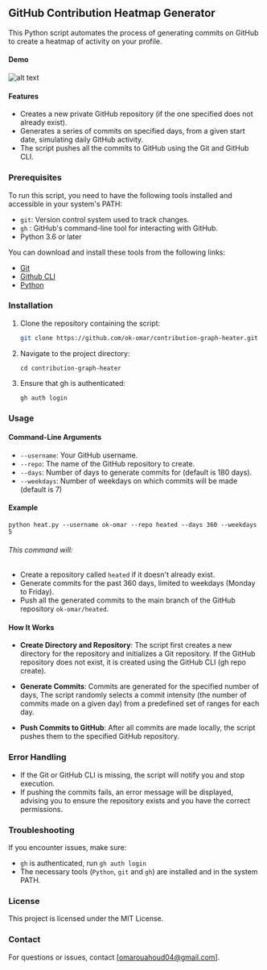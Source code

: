 ## GitHub Contribution Heatmap Generator

This Python script automates the process of generating commits on GitHub to create a heatmap of activity on your profile.

#### Demo
![alt text](demo.png)


#### Features

- Creates a new private GitHub repository (if the one specified does not already exist).
- Generates a series of commits on specified days, from a given start date, simulating daily GitHub activity.
- The script pushes all the commits to GitHub using the Git and GitHub CLI.

### Prerequisites

To run this script, you need to have the following tools installed and accessible in your system's PATH:

- `git`: Version control system used to track changes.
- `gh` : GitHub's command-line tool for interacting with GitHub.
- Python 3.6 or later

You can download and install these tools from the following links:
- [Git](https://git-scm.com/downloads)  
- [Github CLI](https://cli.github.com/)
- [Python](https://www.python.org/downloads/)


### Installation

1. Clone the repository containing the script:

   ```bash
   git clone https://github.com/ok-omar/contribution-graph-heater.git

2. Navigate to the project directory:

    ```
    cd contribution-graph-heater

3. Ensure that gh is authenticated:
    ```
    gh auth login

### Usage

#### Command-Line Arguments

- `--username`: Your GitHub username.
- `--repo`: The name of the GitHub repository to create.
- `--days`: Number of days to generate commits for (default is 180 days).
- `--weekdays`: Number of weekdays on which commits will be made (default is 7)

#### Example

`python heat.py --username ok-omar --repo heated --days 360 --weekdays 5
`

###### This command will:

- Create a repository called `heated` if it doesn't already exist.
- Generate commits for the past 360 days, limited to weekdays (Monday to Friday).
- Push all the generated commits to the main branch of the GitHub repository `ok-omar/heated`.

#### How It Works

- **Create Directory and Repository**: The script first creates a new directory for the repository and initializes a Git repository. If the GitHub repository does not exist, it is created using the GitHub CLI (gh repo create).

- **Generate Commits**: Commits are generated for the specified number of days, The script randomly selects a commit intensity (the number of commits made on a given day) from a predefined set of ranges for each day.

- **Push Commits to GitHub**: After all commits are made locally, the script pushes them to the specified GitHub repository.

### Error Handling

- If the Git or GitHub CLI is missing, the script will notify you and stop execution.
- If pushing the commits fails, an error message will be displayed, advising you to ensure the repository exists and you have the correct permissions.

### Troubleshooting

If you encounter issues, make sure:

- `gh` is authenticated, run `gh auth login`
- The necessary tools (`Python`, `git` and `gh`) are installed and in the system PATH.

### License

This project is licensed under the MIT License.

### Contact

For questions or issues, contact [omarouahoud04@gmail.com].